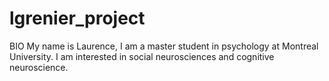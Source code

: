 # lgrenier_project
BIO 
My name is Laurence, I am a master student in psychology at Montreal University.
I am interested in social neurosciences and cognitive neuroscience. 
